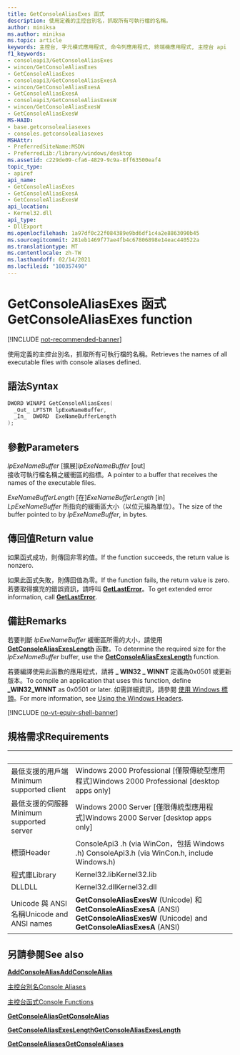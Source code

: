 ```yaml
---
title: GetConsoleAliasExes 函式
description: 使用定義的主控台別名，抓取所有可執行檔的名稱。
author: miniksa
ms.author: miniksa
ms.topic: article
keywords: 主控台, 字元模式應用程式, 命令列應用程式, 終端機應用程式, 主控台 api
f1_keywords:
- consoleapi3/GetConsoleAliasExes
- wincon/GetConsoleAliasExes
- GetConsoleAliasExes
- consoleapi3/GetConsoleAliasExesA
- wincon/GetConsoleAliasExesA
- GetConsoleAliasExesA
- consoleapi3/GetConsoleAliasExesW
- wincon/GetConsoleAliasExesW
- GetConsoleAliasExesW
MS-HAID:
- base.getconsolealiasexes
- consoles.getconsolealiasexes
MSHAttr:
- PreferredSiteName:MSDN
- PreferredLib:/library/windows/desktop
ms.assetid: c229de09-cfa6-4829-9c9a-8ff63500eaf4
topic_type:
- apiref
api_name:
- GetConsoleAliasExes
- GetConsoleAliasExesA
- GetConsoleAliasExesW
api_location:
- Kernel32.dll
api_type:
- DllExport
ms.openlocfilehash: 1a97df0c22f084389e9bd6df1c4a2e8863090b45
ms.sourcegitcommit: 281eb1469f77ae4fb4c67806898e14eac440522a
ms.translationtype: MT
ms.contentlocale: zh-TW
ms.lasthandoff: 02/14/2021
ms.locfileid: "100357490"
---
```

# <a name="getconsolealiasexes-function"></a><span data-ttu-id="550e8-104">GetConsoleAliasExes 函式</span><span class="sxs-lookup"><span data-stu-id="550e8-104">GetConsoleAliasExes function</span></span>

[!INCLUDE [not-recommended-banner](./includes/not-recommended-banner.md)]

<span data-ttu-id="550e8-105">使用定義的主控台別名，抓取所有可執行檔的名稱。</span><span class="sxs-lookup"><span data-stu-id="550e8-105">Retrieves the names of all executable files with console aliases defined.</span></span>

## <a name="syntax"></a><span data-ttu-id="550e8-106">語法</span><span class="sxs-lookup"><span data-stu-id="550e8-106">Syntax</span></span>

```C
DWORD WINAPI GetConsoleAliasExes(
  _Out_ LPTSTR lpExeNameBuffer,
  _In_  DWORD  ExeNameBufferLength
);
```

## <a name="parameters"></a><span data-ttu-id="550e8-107">參數</span><span class="sxs-lookup"><span data-stu-id="550e8-107">Parameters</span></span>

<span data-ttu-id="550e8-108">*lpExeNameBuffer* \[擴展\]</span><span class="sxs-lookup"><span data-stu-id="550e8-108">*lpExeNameBuffer* \[out\]</span></span>  
<span data-ttu-id="550e8-109">接收可執行檔名稱之緩衝區的指標。</span><span class="sxs-lookup"><span data-stu-id="550e8-109">A pointer to a buffer that receives the names of the executable files.</span></span>

<span data-ttu-id="550e8-110">*ExeNameBufferLength* \[在\]</span><span class="sxs-lookup"><span data-stu-id="550e8-110">*ExeNameBufferLength* \[in\]</span></span>  
<span data-ttu-id="550e8-111">*LpExeNameBuffer* 所指向的緩衝區大小（以位元組為單位）。</span><span class="sxs-lookup"><span data-stu-id="550e8-111">The size of the buffer pointed to by *lpExeNameBuffer*, in bytes.</span></span>

## <a name="return-value"></a><span data-ttu-id="550e8-112">傳回值</span><span class="sxs-lookup"><span data-stu-id="550e8-112">Return value</span></span>

<span data-ttu-id="550e8-113">如果函式成功，則傳回非零的值。</span><span class="sxs-lookup"><span data-stu-id="550e8-113">If the function succeeds, the return value is nonzero.</span></span>

<span data-ttu-id="550e8-114">如果此函式失敗，則傳回值為零。</span><span class="sxs-lookup"><span data-stu-id="550e8-114">If the function fails, the return value is zero.</span></span> <span data-ttu-id="550e8-115">若要取得擴充的錯誤資訊，請呼叫 [**GetLastError**](/windows/win32/api/errhandlingapi/nf-errhandlingapi-getlasterror)。</span><span class="sxs-lookup"><span data-stu-id="550e8-115">To get extended error information, call [**GetLastError**](/windows/win32/api/errhandlingapi/nf-errhandlingapi-getlasterror).</span></span>

## <a name="remarks"></a><span data-ttu-id="550e8-116">備註</span><span class="sxs-lookup"><span data-stu-id="550e8-116">Remarks</span></span>

<span data-ttu-id="550e8-117">若要判斷 *lpExeNameBuffer* 緩衝區所需的大小，請使用 [**GetConsoleAliasExesLength**](getconsolealiasexeslength.md) 函數。</span><span class="sxs-lookup"><span data-stu-id="550e8-117">To determine the required size for the *lpExeNameBuffer* buffer, use the [**GetConsoleAliasExesLength**](getconsolealiasexeslength.md) function.</span></span>

<span data-ttu-id="550e8-118">若要編譯使用此函數的應用程式，請將 **\_ WIN32 \_ WINNT** 定義為0x0501 或更新版本。</span><span class="sxs-lookup"><span data-stu-id="550e8-118">To compile an application that uses this function, define **\_WIN32\_WINNT** as 0x0501 or later.</span></span> <span data-ttu-id="550e8-119">如需詳細資訊，請參閱 [使用 Windows 標頭](/windows/win32/winprog/using-the-windows-headers)。</span><span class="sxs-lookup"><span data-stu-id="550e8-119">For more information, see [Using the Windows Headers](/windows/win32/winprog/using-the-windows-headers).</span></span>

[!INCLUDE [no-vt-equiv-shell-banner](./includes/no-vt-equiv-shell-banner.md)]

## <a name="requirements"></a><span data-ttu-id="550e8-120">規格需求</span><span class="sxs-lookup"><span data-stu-id="550e8-120">Requirements</span></span>

| &nbsp; | &nbsp; |
|-|-|
| <span data-ttu-id="550e8-121">最低支援的用戶端</span><span class="sxs-lookup"><span data-stu-id="550e8-121">Minimum supported client</span></span> | <span data-ttu-id="550e8-122">Windows 2000 Professional \[僅限傳統型應用程式\]</span><span class="sxs-lookup"><span data-stu-id="550e8-122">Windows 2000 Professional \[desktop apps only\]</span></span> |
| <span data-ttu-id="550e8-123">最低支援的伺服器</span><span class="sxs-lookup"><span data-stu-id="550e8-123">Minimum supported server</span></span> | <span data-ttu-id="550e8-124">Windows 2000 Server \[僅限傳統型應用程式\]</span><span class="sxs-lookup"><span data-stu-id="550e8-124">Windows 2000 Server \[desktop apps only\]</span></span> |
| <span data-ttu-id="550e8-125">標頭</span><span class="sxs-lookup"><span data-stu-id="550e8-125">Header</span></span> | <span data-ttu-id="550e8-126">ConsoleApi3 .h (via WinCon，包括 Windows .h) </span><span class="sxs-lookup"><span data-stu-id="550e8-126">ConsoleApi3.h (via WinCon.h, include Windows.h)</span></span> |
| <span data-ttu-id="550e8-127">程式庫</span><span class="sxs-lookup"><span data-stu-id="550e8-127">Library</span></span> | <span data-ttu-id="550e8-128">Kernel32.lib</span><span class="sxs-lookup"><span data-stu-id="550e8-128">Kernel32.lib</span></span> |
| <span data-ttu-id="550e8-129">DLL</span><span class="sxs-lookup"><span data-stu-id="550e8-129">DLL</span></span> | <span data-ttu-id="550e8-130">Kernel32.dll</span><span class="sxs-lookup"><span data-stu-id="550e8-130">Kernel32.dll</span></span> |
| <span data-ttu-id="550e8-131">Unicode 與 ANSI 名稱</span><span class="sxs-lookup"><span data-stu-id="550e8-131">Unicode and ANSI names</span></span> | <span data-ttu-id="550e8-132">**GetConsoleAliasExesW** (Unicode) 和 **GetConsoleAliasExesA** (ANSI) </span><span class="sxs-lookup"><span data-stu-id="550e8-132">**GetConsoleAliasExesW** (Unicode) and **GetConsoleAliasExesA** (ANSI)</span></span> |

## <a name="see-also"></a><span data-ttu-id="550e8-133">另請參閱</span><span class="sxs-lookup"><span data-stu-id="550e8-133">See also</span></span>

[<span data-ttu-id="550e8-134">**AddConsoleAlias**</span><span class="sxs-lookup"><span data-stu-id="550e8-134">**AddConsoleAlias**</span></span>](addconsolealias.md)

[<span data-ttu-id="550e8-135">主控台別名</span><span class="sxs-lookup"><span data-stu-id="550e8-135">Console Aliases</span></span>](console-aliases.md)

[<span data-ttu-id="550e8-136">主控台函式</span><span class="sxs-lookup"><span data-stu-id="550e8-136">Console Functions</span></span>](console-functions.md)

[<span data-ttu-id="550e8-137">**GetConsoleAlias**</span><span class="sxs-lookup"><span data-stu-id="550e8-137">**GetConsoleAlias**</span></span>](getconsolealias.md)

[<span data-ttu-id="550e8-138">**GetConsoleAliasExesLength**</span><span class="sxs-lookup"><span data-stu-id="550e8-138">**GetConsoleAliasExesLength**</span></span>](getconsolealiasexeslength.md)

[<span data-ttu-id="550e8-139">**GetConsoleAliases**</span><span class="sxs-lookup"><span data-stu-id="550e8-139">**GetConsoleAliases**</span></span>](getconsolealiases.md)